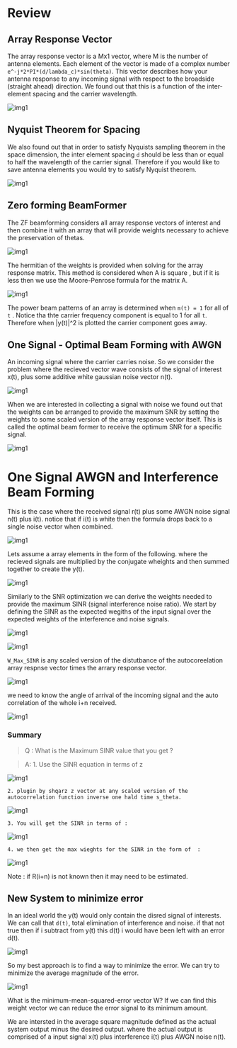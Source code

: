 # Review

## Array Response Vector
The array response vector is a Mx1 vector, where M is the number of antenna elements. Each element of the vector is made of a complex number `e^-j*2*PI*(d/lambda_c)*sin(theta)`. This vector describes how your antenna response to any incoming signal with respect to the broadside (straight ahead) direction. We found out that this is a function of the inter-element spacing and the carrier wavelength. 

![img1](lecture_1_19_2018_img/lec01.PNG "img1")

## Nyquist Theorem for Spacing
We also found out that in order to satisfy Nyquists sampling theorem in the space dimension, the inter element spacing `d` should be less than or equal to half the wavelength of the carrier signal. Therefore if you would like to save antenna elements you would try to satisfy Nyquist theorem.

![img1](lecture_1_19_2018_img/lec02.PNG "img1")

## Zero forming BeamFormer
The ZF beamforming considers all array response vectors of interest and then combine it with an array that will provide weights necessary to achieve the preservation of thetas.

![img1](lecture_1_19_2018_img/lec03.PNG "img1")

The hermitian of the weights is provided when solving for the array response matrix. This method is considered when A is square , but if it is less then we use the Moore-Penrose formula for the matrix A.

![img1](lecture_1_19_2018_img/lec04.PNG "img1")

The power beam patterns of an array is determined when `m(t) = 1` for all of `t` . Notice tha thte carrier frequency component is equal to 1 for all `t`. Therefore when |y(t)|^2 is plotted the carrier component goes away.

## One Signal - Optimal Beam Forming with AWGN 
An incoming signal where the carrier carries noise. So we consider the problem where the recieved vector wave consists of the signal of interest x(t), plus some additive white gaussian noise vector n(t). 

![img1](lecture_1_19_2018_img/lec05.PNG "img1")

When we are interested in collecting a signal with noise we found out that the weights can be arranged to provide the maximum SNR by setting the weights to some scaled version of the array response vector itself. This is called the optimal beam former to receive the optimum SNR for a specific signal. 

![img1](lecture_1_19_2018_img/lec06.PNG "img1")

# One Signal AWGN and Interference Beam Forming

This is the case where the received signal r(t) plus some AWGN noise signal n(t) plus i(t). notice that if i(t) is white then the formula drops back to a single noise vector when combined. 

![img1](lecture_1_19_2018_img/lec07.PNG "img1")

Lets assume a array elements in the form of the following. where the recieved signals are multiplied by the conjugate wheights and then summed together to create the y(t). 

![img1](lecture_1_19_2018_img/lec08.PNG "img1")

Similarly to the SNR optimization we can derive the weights needed to provide the maximum SINR (signal interference noise ratio). 
We start by defining the SINR as the expected wegiths of the input signal over the expected weights of the interference and noise signals. 

![img1](lecture_1_19_2018_img/lec09.PNG "img1")


![img1](lecture_1_19_2018_img/lec10.PNG "img1")

`W_Max_SINR` is any scaled version of the distutbance of the autocoreelation array respnse vector times the arrary response vector.

![img1](lecture_1_19_2018_img/lec14.PNG "img1")


we need to know the angle of arrival of the incoming signal and the auto correlation of the whole i+n received.

![img1](lecture_1_19_2018_img/lec15.PNG "img1")


### Summary

> Q : What is the Maximum SINR value that you get ?

> A: 
    1. Use the SINR equation in terms of z

![img1](lecture_1_19_2018_img/lec17.PNG "img1")

    2. plugin by shqarz z vector at any scaled version of the autocorrelation function inverse one hald time s_theta.

![img1](lecture_1_19_2018_img/lec18.PNG "img1")

    3. You will get the SINR in terms of :

![img1](lecture_1_19_2018_img/lec19.PNG "img1")

    4. we then get the max wieghts for the SINR in the form of  : 

![img1](lecture_1_19_2018_img/lec20.PNG "img1")

Note : if R(i+n) is not known then it may need to be estimated. 

## New System to minimize error

In an ideal world the y(t) would only contain the disred signal of interests. We can call that `d(t)`, total elimination of interference and noise. if that not true then if i subtract from y(t) this d(t) i would have been left with an error d(t).

![img1](lecture_1_19_2018_img/lec21.PNG "img1")

So my best approach is to find a way to minimize the error. We can try to minimize the average magnitude of the error. 

![img1](lecture_1_19_2018_img/lec22.PNG "img1")

What is the minimum-mean-squared-error vector W?
If we can find this weight vector we can reduce the error signal to its minimum amount. 

We are intersted in the average square magnitude defined as the actual system output minus the desired output. where the actual output is comprised of a input signal x(t) plus interference i(t) plus AWGN noise n(t).





